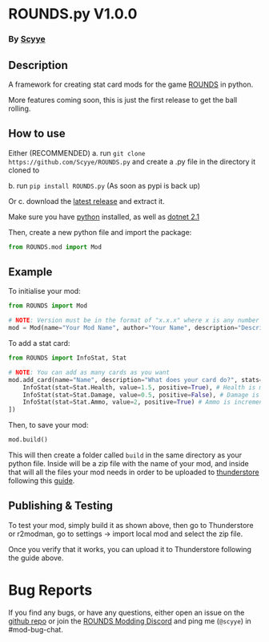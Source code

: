 # ROUNDS.py V1.0.0
### By [Scyye](https://scyye.github.io/)

## Description
A framework for creating stat card mods for the game [ROUNDS](https://store.steampowered.com/app/1557740/ROUNDS/) in python.

More features coming soon, this is just the first release to get the ball rolling.


## How to use
Either
(RECOMMENDED)
a. run `git clone https://github.com/Scyye/ROUNDS.py` and create a .py file in the directory it cloned to

b. run `pip install ROUNDS.py` (As soon as pypi is back up)

Or c. download the [latest release](https://github.com/Scyye/ROUNDS.py/releases/latest) and extract it.

Make sure you have [python](https://www.python.org/downloads/release/python-3913/) installed, as well as [dotnet 2.1](https://dotnet.microsoft.com/en-us/download/dotnet/2.1)

Then, create a new python file and import the package:
```py
from ROUNDS.mod import Mod
```

## Example
To initialise your mod:
```py
from ROUNDS import Mod

# NOTE: Version must be in the format of "x.x.x" where x is any number (can be multiple digits)
mod = Mod(name="Your Mod Name", author="Your Name", description="Describe your mod", version="1.0.0")
```

To add a stat card:
```py
from ROUNDS import InfoStat, Stat

# NOTE: You can add as many cards as you want
mod.add_card(name="Name", description="What does your card do?", stats=[
    InfoStat(stat=Stat.Health, value=1.5, positive=True), # Health is multiplied by 1.5
    InfoStat(stat=Stat.Damage, value=0.5, positive=False), # Damage is multiplied by 0.5
    InfoStat(stat=Stat.Ammo, value=2, positive=True) # Ammo is incremented (increased) by 2
])
```

Then, to save your mod:
```py
mod.build()
```
This will then create a folder called `build` in the same directory as your python file.
Inside will be a zip file with the name of your mod, and inside that will all the files
your mod needs in order to be uploaded to [thunderstore](https://rounds.thunderstore.io/) 
following this [guide](https://docs.google.com/document/d/1f0bZvolXIGhVRpIURijiVFN2k6p7bZQlzpfVuIE-HFw/edit).

## Publishing & Testing
To test your mod, simply build it as shown above, then go to Thunderstore or r2modman, go to settings -> import local mod and select the zip file.

Once you verify that it works, you can upload it to Thunderstore following the guide above.


# Bug Reports
If you find any bugs, or have any questions, either open an issue on the [github repo](https://github.com/Scyye/ROUNDS.py/issues) or join the [ROUNDS Modding Discord](https://discord.com/invite/rounds-modding) and ping me (`@scyye`) in #mod-bug-chat.
